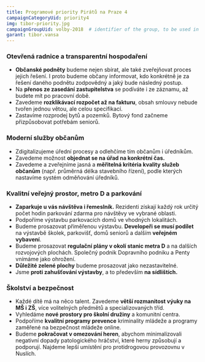 ```yaml
---
title: Programové priority Pirátů na Praze 4
campaignCategoryUid: priority4
img: tibor-priority.jpg
campaignGroupUid: volby-2018  # identifier of the group, to be used in program point
garant: tibor.vansa
---
```



### Otevřená radnice a transparentní hospodaření
* **Občanské podněty** budeme nejen sbírat, ale také zveřejňovat proces jejich řešení. I proto budeme občany informovat, kdo konkrétně je za řešení daného podnětu zodpovědný a jaký bude následný postup.
* Na **přenos ze zasedání zastupitelstva** se podíváte i ze záznamu, až budete mít po pracovní době.  
* Zavedeme **rozklikávací rozpočet až na fakturu**, obsah smlouvy nebude tvořen jednou větou, ale celou specifikací. 
* Zastavíme rozprodej bytů a pozemků. Bytový fond začneme přizpůsobovat potřebám seniorů.

### Moderní služby občanům
* Zdigitalizujeme úřední procesy a odlehčíme tím občanům i úředníkům.
* Zavedeme možnost **objednat se na úřad na konkrétní čas.** 
* Zavedeme a zveřejníme jasná a **měřitelná kritéria kvality služeb občanům** (např. průměrná délka stavebního řízení), podle kterých nastavíme systém odměňování úředníků.

### Kvalitní veřejný prostor, metro D a parkování
* **Zaparkuje u vás návštěva i řemeslník.** Rezidenti získají každý rok určitý počet hodin parkování zdarma pro návštěvy ve vybrané oblasti. 
* Podpoříme výstavbu parkovacích domů ve vhodných lokalitách. 
* Budeme prosazovat přiměřenou výstavbu. **Developeři se musí podílet**	 na výstavbě školek, parkovišť, domů seniorů a dalším **veřejném vybavení**. 
* Budeme prosazovat **regulační plány v okolí stanic metra D** a na dalších rozvojových plochách. Společný podnik Dopravního podniku a Penty vnímáme jako ohrožení. 
* **Důležité zelené plochy** budeme prosazovat jako nezastavitelné. 
* Jsme **proti zahušťování výstavby**, a to především **na sídlištích.** 

### Školství a bezpečnost
* Každé dítě má na něco talent. Zavedeme **větší rozmanitost výuky na MŠ i ZŠ**, více volitelných předmětů a specializovaných tříd. 
* Vyhledáme **nové prostory pro školní družiny** a komunitní centra.
* Podpoříme **kvalitní programy prevence** kriminality mládeže a programy zaměřené na bezpečnost mládeže online.
* Budeme **pokračovat v omezování heren**, abychom minimalizovali negativní dopady patologického hráčství, které herny způsobují a podporují. Najdeme lepší umístění pro protidrogovou provozovnu v Nuslích.


